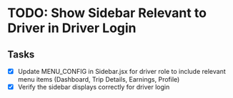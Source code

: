 # TODO: Show Sidebar Relevant to Driver in Driver Login

## Tasks
- [x] Update MENU_CONFIG in Sidebar.jsx for driver role to include relevant menu items (Dashboard, Trip Details, Earnings, Profile)
- [x] Verify the sidebar displays correctly for driver login
